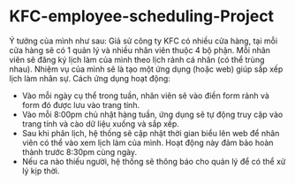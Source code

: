 # KFC-employee-scheduling-Project
Ý tưởng của mình như sau: Giả sử công ty KFC có nhiều cửa hàng, tại mỗi cửa hàng sẽ có 1 quản lý và nhiều nhân viên thuộc 4 bộ phận. Mỗi nhân viên sẽ đăng ký lịch làm của mình theo lịch rảnh cá nhân (có thể trùng nhau). Nhiệm vụ của mình sẽ là tạo một ứng dụng (hoặc web) giúp sắp xếp lịch làm nhân sự.
Cách ứng dụng hoạt động: 
+ Vào mỗi ngày cụ thể trong tuần, nhân viên sẽ vào điền form rảnh và form đó được lưu vào trang tính. 
+ Vào mỗi 8:00pm chủ nhật hàng tuần, ứng dụng sẽ tự động truy cập vào trang tính và cào dữ liệu xuống và sắp xếp. 
+ Sau khi phân lịch, hệ thống sẽ cập nhật thời gian biểu lên web để nhân viên có thể vào xem lịch làm của mình. Hoạt động này đảm bảo hoàn thành trước 8:30pm cùng ngày. 
+ Nếu ca nào thiếu người, hệ thống sẽ thông báo cho quản lý để có thể xử lý kịp thời. 
